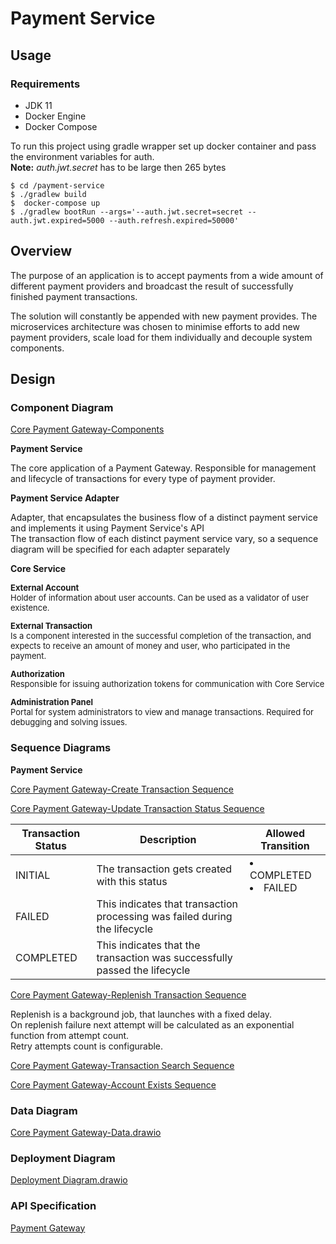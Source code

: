 # Payment Service

## Usage

### Requirements

* JDK 11
* Docker Engine
* Docker Compose

To run this project using gradle wrapper set up docker container and pass the environment variables for auth. \
**Note:** *auth.jwt.secret* has to be large then 265 bytes

```
$ cd /payment-service
$ ./gradlew build
$  docker-compose up
$ ./gradlew bootRun --args='--auth.jwt.secret=secret --auth.jwt.expired=5000 --auth.refresh.expired=50000'    
```

## Overview

The purpose of an application is to accept payments from a wide amount of different payment providers and broadcast the result of successfully finished payment transactions.

The solution will constantly be appended with new payment provides. The microservices architecture was chosen to minimise efforts to add new payment providers, scale load for them individually and decouple system components.

## Design

### Component Diagram

[Core Payment Gateway-Components](https://wiki.itransition.com/display/RMNCHKEDU/Payment+Service#PaymentService-ComponentDiagram)

**Payment Service**

The core application of a Payment Gateway. Responsible for management and lifecycle of transactions for every type of payment provider.

**Payment Service Adapter**

Adapter, that encapsulates the business flow of a distinct payment service and implements it using Payment Service's API\
The transaction flow of each distinct payment service vary, so a sequence diagram will be specified for each adapter separately

**Core Service**

<div style="font-size: small;">

**External Account**\
Holder of information about user accounts. Can be used as a validator of user existence.

**External Transaction**\
Is a component interested in the successful completion of the transaction, and expects to receive an amount of money and user, who participated in the payment.

**Authorization**\
Responsible for issuing authorization tokens for communication with Core Service

**Administration Panel**\
Portal for system administrators to view and manage transactions. Required for debugging and solving issues.
</div>


### Sequence Diagrams

**Payment Service**

[Core Payment Gateway-Create Transaction Sequence](https://wiki.itransition.com/display/RMNCHKEDU/Payment+Service#PaymentService-CreateTransaction)

[Core Payment Gateway-Update Transaction Status Sequence](https://wiki.itransition.com/display/RMNCHKEDU/Payment+Service#PaymentService-UpdateTransactionStatus)

| **Transaction Status** | **Description**                                                            | **Allowed Transition** |
|------------------------|----------------------------------------------------------------------------|------------------------|
| INITIAL                | The transaction gets created with this status                              | <li>COMPLETED</li><li>FAILED</li> |
| FAILED                 | This indicates that transaction processing was failed during the lifecycle |                        |
| COMPLETED              | This indicates that the transaction was successfully passed the lifecycle  |                        |


[Core Payment Gateway-Replenish Transaction Sequence](https://wiki.itransition.com/display/RMNCHKEDU/Payment+Service#PaymentService-ReplenishTransaction)

Replenish is a background job, that launches with a fixed delay.\
On replenish failure next attempt will be calculated as an exponential function from attempt count.\
Retry attempts count is configurable.


[Core Payment Gateway-Transaction Search Sequence](https://wiki.itransition.com/display/RMNCHKEDU/Payment+Service#PaymentService-TransactionSearch)

[Core Payment Gateway-Account Exists Sequence](https://wiki.itransition.com/display/RMNCHKEDU/Payment+Service#PaymentService-AccountExists)

### Data Diagram

[Core Payment Gateway-Data.drawio](https://wiki.itransition.com/display/RMNCHKEDU/Payment+Service#PaymentService-DataDiagram)

### Deployment Diagram

[Deployment Diagram.drawio](https://wiki.itransition.com/display/RMNCHKEDU/Payment+Service#PaymentService-DeploymentDiagram)

### API Specification

[Payment Gateway](https://wiki.itransition.com/display/RMNCHKEDU/Payment+Service#PaymentService-PaymentGateway)


